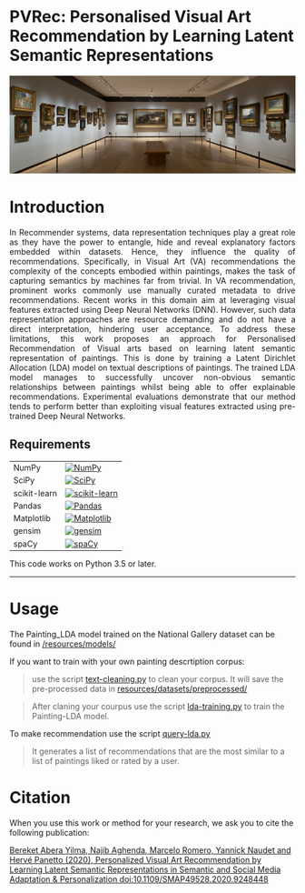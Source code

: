 # PVRec: Personalised Visual Art Recommendation by Learning Latent Semantic Representations
<p align="center">
<img width="1100"  src="/figures/cover.jpg"/> 
</p>

# Introduction
<p align="justify">
In Recommender systems, data representation techniques play a great role as they have the power to entangle, hide and reveal explanatory factors embedded within datasets. Hence, they influence the quality of recommendations. Specifically, in Visual Art (VA) recommendations the complexity of the concepts embodied within paintings, makes the task of capturing semantics by machines far from trivial. In VA recommendation, prominent works commonly use manually curated metadata to drive recommendations. Recent works in this domain aim at leveraging visual features extracted using Deep Neural Networks (DNN). However, such data representation approaches are resource demanding and do not have a direct interpretation, hindering user acceptance. To address these limitations, this work proposes an approach for Personalised Recommendation of Visual arts based on learning latent semantic representation of paintings. This is done by training a Latent Dirichlet Allocation (LDA) model on textual descriptions of paintings. The trained LDA model manages to successfully uncover non-obvious semantic relationships between paintings whilst being able to offer explainable recommendations. Experimental evaluations demonstrate that our method tends to perform better than exploiting visual features extracted using pre-trained Deep Neural Networks. 
</p>


## Requirements

<table>
<tr>
  <td>NumPy</td>
  <td>
    <a href="https://www.numpy.org/">
    <img src="https://img.shields.io/badge/NumPy-v1.19.1-green" alt="NumPy" />
    </a>
  </td>
</tr>
<tr>
  <td>SciPy</td>
  <td>
    <a href="https://www.scipy.org/">
    <img src="https://img.shields.io/badge/SciPy-v1.5.2-red" alt="SciPy" />
    </a>
  </td>
</tr>
<tr>
  <td>scikit-learn</td>
  <td>
    <a href="https://www.scikit-learn.org/">
    <img src="https://img.shields.io/badge/scikit--learn-v0.23.2-blueviolet" alt="scikit-learn" />
    </a>
</td>
</tr>
<tr>
  <td>Pandas</td>
  <td>
    <a href="https://www.pandas.pydata.org/">
    <img src="https://img.shields.io/badge/pandas-v1.1.1-blue" alt="Pandas" />
    </a>
  </td>
</tr>
<tr>
  <td>Matplotlib</td>
  <td>
    <a href="https://matplotlib.org/">
    <img src="https://img.shields.io/badge/Matplotlib-v3.3.1-orange" alt="Matplotlib" />
    </a>
  </td>
</tr>
<tr>
	<td>gensim</td>
	<td>
		<a href="https://radimrehurek.com/gensim/">
		<img src="https://img.shields.io/badge/gensim-v3.8.3-blue"  alt="gensim" />
	</a>
	</td>
</tr>
<tr>
	<td>spaCy</td>
	<td>
		<a href="https://spacy.io/usage">
		<img src="https://img.shields.io/badge/spaCy-v2.3.2-ff69b4"  alt="spaCy" />
	</a>
	</td>
</tr>
</table>

This code  works on Python 3.5 or later.

* * *
# Usage
The Painting_LDA model trained on the National Gallery dataset can be found in [/resources/models/](https://github.com/Bekyilma/Visual_art-recommender/tree/master/resources/models)

If you want to train with your own painting descrtiption corpus:
> use the script [text-cleaning.py](https://github.com/Bekyilma/Visual_art-recommender/blob/master/text-cleaning.py) to clean your corpus. It will save the pre-processed data in [resources/datasets/preprocessed/](https://github.com/Bekyilma/Visual_art-recommender/tree/master/resources/datasets/preprocessed)

> After claning your courpus use the script [lda-training.py](https://github.com/Bekyilma/Visual_art-recommender/blob/master/lda-training.py) to train the Painting-LDA model. 

To make recommendation use the script [query-lda.py](https://github.com/Bekyilma/Visual_art-recommender/blob/master/query-lda.py)

> It generates a list of recommendations that are the most similar to a list of paintings liked or rated by a user.

Citation
========

When you use this work or method for your research, we ask you to cite the following publication:

[Bereket Abera Yilma, Najib Aghenda, Marcelo Romero, Yannick Naudet and Hervé Panetto (2020), Personalized Visual Art Recommendation by Learning Latent Semantic Representations in Semantic and Social Media Adaptation & Personalization doi:10.1109/SMAP49528.2020.9248448](https://ieeexplore.ieee.org/abstract/document/9248448)

